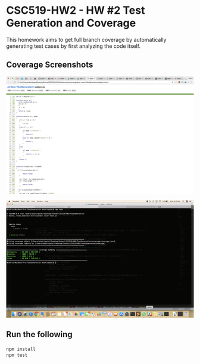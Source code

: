 # CSC519-HW2 - HW #2 Test Generation and Coverage

This homework aims to get full branch coverage by automatically generating test cases by first analyzing the code itself.

## Coverage Screenshots

![Coverage Report](/reportCoverage.png?raw=true)

![Terminal Coverage](/terminalCoverage.png?raw=true)

## Run the following

	npm install
	npm test